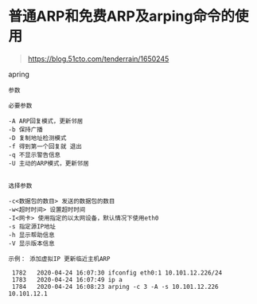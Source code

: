 # 普通ARP和免费ARP及arping命令的使用
> https://blog.51cto.com/tenderrain/1650245

apring 


```
参数 

必要参数 

-A ARP回复模式，更新邻居
-b 保持广播
-D 复制地址检测模式
-f 得到第一个回复就 退出
-q 不显示警告信息
-U 主动的ARP模式，更新邻居


选择参数 

-c<数据包的数目> 发送的数据包的数目
-w<超时时间> 设置超时时间
-I<网卡> 使用指定的以太网设备，默认情况下使用eth0
-s 指定源IP地址
-h 显示帮助信息
-V 显示版本信息

示例： 添加虚拟IP 更新临近主机ARP

 1782   2020-04-24 16:07:30 ifconfig eth0:1 10.101.12.226/24
 1783   2020-04-24 16:07:49 ip a
 1784   2020-04-24 16:08:23 arping -c 3 -A -s 10.101.12.226 10.101.12.1

```
